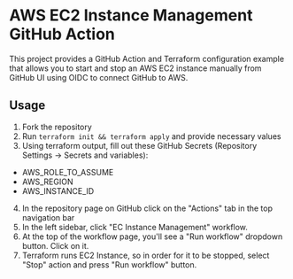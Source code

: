 # AWS EC2 Instance Management GitHub Action

This project provides a GitHub Action and Terraform configuration example that allows you to start and stop an AWS EC2 instance manually from GitHub UI using OIDC to connect GitHub to AWS.

## Usage

1. Fork the repository
2. Run `terraform init && terraform apply` and provide necessary values
3. Using terraform output, fill out these GitHub Secrets (Repository Settings -> Secrets and variables):

- AWS_ROLE_TO_ASSUME
- AWS_REGION
- AWS_INSTANCE_ID

4. In the repository page on GitHub click on the "Actions" tab in the top navigation bar
5. In the left sidebar, click "EC Instance Management" workflow.
6. At the top of the workflow page, you'll see a "Run workflow" dropdown button. Click on it.
7. Terraform runs EC2 Instance, so in order for it to be stopped, select "Stop" action and press "Run workflow" button.
